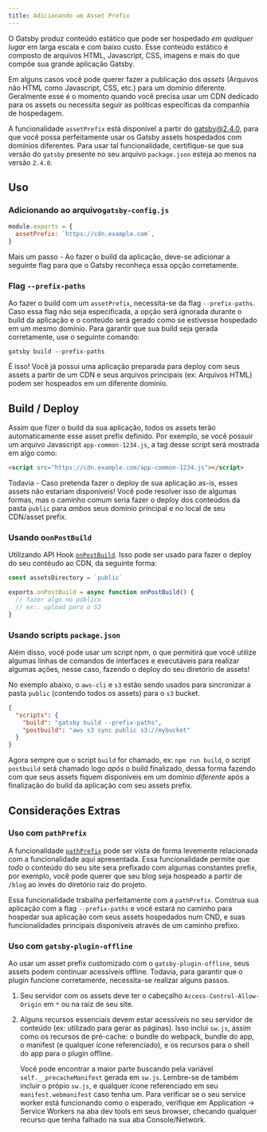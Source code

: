 ```yaml
---
title: Adicionando um Asset Prefix
---
```


O Gatsby produz conteúdo estático que pode ser hospedado _em qualquer lugar_ em larga escala e com baixo custo. Esse conteúdo estático é composto de arquivos HTML, Javascript, CSS, imagens 
e mais do que compõe sua grande aplicação Gatsby.

Em alguns casos você pode querer fazer a publicação dos _assets_ (Arquivos não HTML como Javascript, CSS, etc.) para um domínio diferente. Geralmente esse é o momento quando você precisa usar um CDN dedicado para os assets ou necessita seguir as políticas específicas da companhia de hospedagem. 

A funcionalidade `assetPrefix` está disponível a partir do gatsby@2.4.0, para que você possa perfeitamente usar os Gatsby assets hospedados com domínios diferentes. Para usar tal funcionalidade, certifique-se que sua versão do `gatsby` presente no seu arquivo `package.json` esteja ao menos na versão `2.4.0`.

## Uso

### Adicionando ao arquivo`gatsby-config.js`

```js:title=gatsby-config.js
module.exports = {
  assetPrefix: `https://cdn.example.com`,
}
```

Mais um passo - Ao fazer o build da aplicação, deve-se adicionar a seguinte flag para que o Gatsby reconheça essa opção corretamente. 

### Flag `--prefix-paths` 

Ao fazer o build com um `assetPrefix`, necessita-se da flag `--prefix-paths`. Caso essa flag não seja especificada, a opção será ignorada durante o build da aplicação e o conteúdo será gerado como se estivesse hospedado em um mesmo domínio. Para garantir que sua build seja gerada corretamente, use o seguinte comando: 

```shell
gatsby build --prefix-paths
```

É isso! Você já possui uma aplicação preparada para deploy com seus assets a partir de um CDN e seus arquivos principais (ex: Arquivos HTML) podem ser hospeados em um diferente domínio.

## Build / Deploy

Assim que fizer o build da sua aplicação, todos os assets terão automaticamente esse asset prefix definido. Por exemplo, se você possuir um arquivo Javascript `app-common-1234.js`, a tag desse script será mostrada em algo como: 

```html
<script src="https://cdn.example.com/app-common-1234.js"></script>
```

Todavia - Caso pretenda fazer o deploy de sua aplicação as-is, esses assets não estariam disponíveis! Você pode resolver isso de algumas formas, mas o caminho comum seria fazer o deploy dos conteúdos da pasta `public` para _ambos_ seus domínio principal e no local de seu CDN/asset prefix.

### Usando o`onPostBuild`

Utilizando API Hook [`onPostBuild`](/docs/node-apis/#onPostBuild). Isso pode ser usado para fazer o deploy do seu contéudo ao CDN, da seguinte forma:

```js:title=gatsby-node.js
const assetsDirectory = `public`

exports.onPostBuild = async function onPostBuild() {
  // fazer algo no público
  // ex:. upload para o S3
}
```

### Usando scripts `package.json` 

Além disso, você pode usar um script npm, o que permitirá que você utilize algumas linhas de comandos de interfaces e executáveis para realizar algumas ações, nesse caso, fazendo o deploy do seu diretório de assets!

No exemplo abaixo, o `aws-cli` e `s3` estão sendo usados para sincronizar a pasta `public` (contendo todos os assets) para o `s3` bucket.

```json:title=package.json
{
  "scripts": {
    "build": "gatsby build --prefix-paths",
    "postbuild": "aws s3 sync public s3://mybucket"
  }
}
```

Agora sempre que o script `build` for chamado, ex: `npm run build`, o script `postbuild` será chamado logo _após_ o build finalizado, dessa forma fazendo com que seus assets fiquem disponíveis em um domínio _diferente_ após a finalização do build da aplicação com seu assets prefix.

## Considerações Extras

### Uso com `pathPrefix`

A funcionalidade [`pathPrefix`](/docs/path-prefix/) pode ser vista de forma levemente relacionada com a funcionalidade aqui apresentada. Essa funcionalidade permite que _todo_ o conteúdo do seu site sera prefixado com algumas constantes prefix, por exemplo, você pode querer que seu blog seja hospeado a partir de `/blog` ao invés do diretório raiz do projeto.

Essa funcionalidade trabalha perfeitamente com a `pathPrefix`. Construa sua aplicação com a flag `--prefix-paths` e você estará no caminho para hospedar sua aplicação com seus assets hospedados num CND, e suas funcionalidades principais disponíveis através de um caminho prefixo.

### Uso com `gatsby-plugin-offline`

Ao usar um asset prefix customizado com o `gatsby-plugin-offline`, seus assets podem continuar acessíveis offline. Todavia, para garantir que o plugin funcione corretamente, necessita-se realizar alguns passos.

1. Seu servidor com os assets deve ter o cabeçalho `Access-Control-Allow-Origin` em `*` ou na raiz de seu site.
2. Alguns recursos essenciais devem estar acessíveis no seu servidor de conteúdo (ex: utilizado para gerar as páginas). Isso inclui `sw.js`, assim como os recursos de pré-cache: o bundle do webpack, bundle do app, o manifest (e qualquer ícone referenciado), e os recursos para o shell do app para o plugin offline.

   Você pode encontrar a maior parte buscando pela variável `self.__precacheManifest` gerada em `sw.js`. Lembre-se de também incluir o própio `sw.js`, e qualquer ícone referenciado em seu `manifest.webmanifest` caso tenha um. Para verificar se o seu service worker está funcionando como o esperado, verifique em Application → Service Workers na aba dev tools em seus browser, checando qualquer recurso que tenha falhado na sua aba Console/Network.
